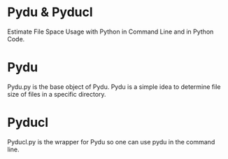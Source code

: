 # Pydu & Pyducl
Estimate File Space Usage with Python in Command Line and in Python Code.

# Pydu
Pydu.py is the base object of Pydu. Pydu is a simple idea to determine file size of files in a specific directory.

# Pyducl
Pyducl.py is the wrapper for Pydu so one can use pydu in the command line.



